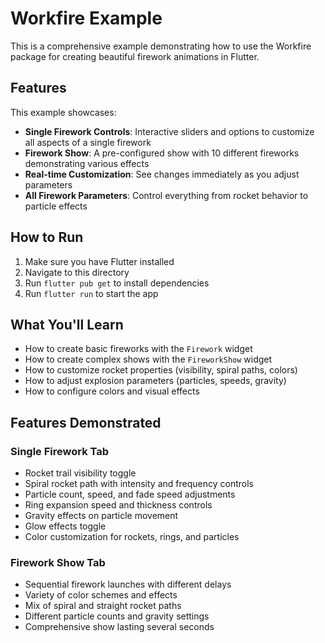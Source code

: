 # Workfire Example

This is a comprehensive example demonstrating how to use the Workfire package for creating beautiful firework animations in Flutter.

## Features

This example showcases:

- **Single Firework Controls**: Interactive sliders and options to customize all aspects of a single firework
- **Firework Show**: A pre-configured show with 10 different fireworks demonstrating various effects
- **Real-time Customization**: See changes immediately as you adjust parameters
- **All Firework Parameters**: Control everything from rocket behavior to particle effects

## How to Run

1. Make sure you have Flutter installed
2. Navigate to this directory
3. Run `flutter pub get` to install dependencies
4. Run `flutter run` to start the app

## What You'll Learn

- How to create basic fireworks with the `Firework` widget
- How to create complex shows with the `FireworkShow` widget
- How to customize rocket properties (visibility, spiral paths, colors)
- How to adjust explosion parameters (particles, speeds, gravity)
- How to configure colors and visual effects

## Features Demonstrated

### Single Firework Tab
- Rocket trail visibility toggle
- Spiral rocket path with intensity and frequency controls
- Particle count, speed, and fade speed adjustments
- Ring expansion speed and thickness controls
- Gravity effects on particle movement
- Glow effects toggle
- Color customization for rockets, rings, and particles

### Firework Show Tab
- Sequential firework launches with different delays
- Variety of color schemes and effects
- Mix of spiral and straight rocket paths
- Different particle counts and gravity settings
- Comprehensive show lasting several seconds
